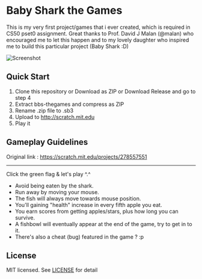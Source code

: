 # Baby Shark the Games
This is my very first project/games that i ever created, which is required in CS50 pset0 assignment.
Great thanks to Prof. David J Malan (@malan) who encouraged me to let this happen and to my lovely daughter who inspired me to build this particular project (Baby Shark :D)

![Screenshot](https://github.com/nonkronk/bbs-thegames/raw/master/ss.gif)

## Quick Start
1. Clone this repository or Download as ZIP or Download Release and go to step 4
2. Extract bbs-thegames and compress as ZIP
3. Rename .zip file to .sb3
4. Upload to http://scratch.mit.edu
5. Play it

## Gameplay Guidelines
Original link :
https://scratch.mit.edu/projects/278557551
- - - - -

Click the green flag & let's play ^.^
- Avoid being eaten by the shark.
- Run away by moving your mouse.
- The fish will always move towards mouse position.
- You'll gaining "health" increase in every fifth apple you eat.
- You earn scores from getting apples/stars, plus how long you can survive.
- A fishbowl will eventually appear at the end of the game, try to get in to it.
- There's also a cheat (bug) featured in the game ? :p

## License
MIT licensed. See [LICENSE](LICENSE) for detail

